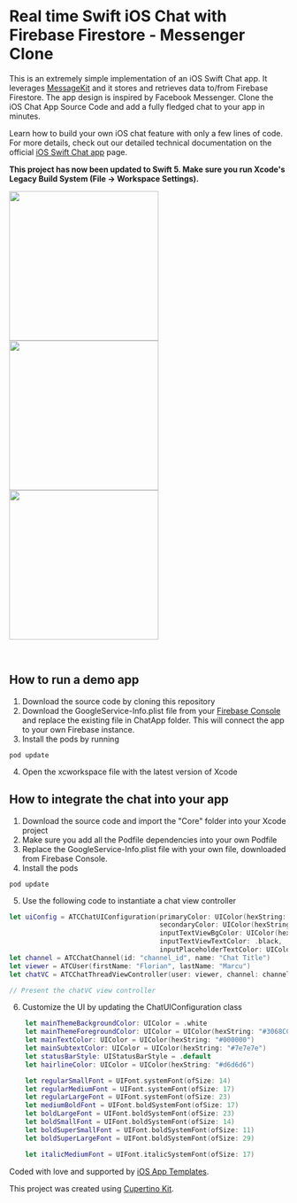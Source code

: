 # Real time Swift iOS Chat with Firebase Firestore - Messenger Clone

This is an extremely simple implementation of an iOS Swift Chat app. It leverages <a href="https://github.com/MessageKit/MessageKit">MessageKit</a> and it stores and retrieves data to/from Firebase Firestore. The app design is inspired by Facebook Messenger. Clone the iOS Chat App Source Code and add a fully fledged chat to your app in minutes.

Learn how to build your own iOS chat feature with only a few lines of code. For more details, check out our detailed technical documentation on the official <a href="https://www.iosapptemplates.com/templates/swift-ios-chat-firebase-realtime">iOS Swift Chat app</a> page.

<b> This project has now been updated to Swift 5. Make sure you run Xcode's Legacy Build System (File -> Workspace Settings).</b> 

<a href="https://www.iosapptemplates.com/templates/swift-ios-chat-firebase-realtime"><img width="270px" src="https://www.iosapptemplates.com/wp-content/uploads/2018/09/swift-ios-chat-app-threads.png" /></a>
<a href="https://www.iosapptemplates.com/templates/swift-ios-chat-firebase-realtime"><img width="270px" src="https://www.iosapptemplates.com/wp-content/uploads/2018/09/swift-ios-chat-app-room.png" /></a>
<a href="https://www.iosapptemplates.com/templates/swift-ios-chat-firebase-realtime"><img width="270px" src="https://www.iosapptemplates.com/wp-content/uploads/2018/09/swift-ios-chat-app-room-keyboard.png" /></a>

<br/>

## How to run a demo app

1. Download the source code by cloning this repository
2. Download the GoogleService-Info.plist file from your <a href="https://console.firebase.google.com">Firebase Console</a> and replace the existing file in ChatApp folder. This will connect the app to your own Firebase instance.
3. Install the pods by running
```
pod update
```
4. Open the xcworkspace file with the latest version of Xcode

## How to integrate the chat into your app

1. Download the source code and import the "Core" folder into your Xcode project
2. Make sure you add all the Podfile dependencies into your own Podfile
3. Replace the GoogleService-Info.plist file with your own file, downloaded from Firebase Console.
4. Install the pods

```
pod update
```

5. Use the following code to instantiate a chat view controller

```swift
let uiConfig = ATCChatUIConfiguration(primaryColor: UIColor(hexString: "#0084ff"),
                                      secondaryColor: UIColor(hexString: "#f0f0f0"),
                                      inputTextViewBgColor: UIColor(hexString: "#f4f4f6"),
                                      inputTextViewTextColor: .black,
                                      inputPlaceholderTextColor: UIColor(hexString: "#979797"))
let channel = ATCChatChannel(id: "channel_id", name: "Chat Title")
let viewer = ATCUser(firstName: "Florian", lastName: "Marcu")
let chatVC = ATCChatThreadViewController(user: viewer, channel: channel, uiConfig: uiConfig)

// Present the chatVC view controller

```

6. Customize the UI by updating the ChatUIConfiguration class

```swift
    let mainThemeBackgroundColor: UIColor = .white
    let mainThemeForegroundColor: UIColor = UIColor(hexString: "#3068CC")
    let mainTextColor: UIColor = UIColor(hexString: "#000000")
    let mainSubtextColor: UIColor = UIColor(hexString: "#7e7e7e")
    let statusBarStyle: UIStatusBarStyle = .default
    let hairlineColor: UIColor = UIColor(hexString: "#d6d6d6")

    let regularSmallFont = UIFont.systemFont(ofSize: 14)
    let regularMediumFont = UIFont.systemFont(ofSize: 17)
    let regularLargeFont = UIFont.systemFont(ofSize: 23)
    let mediumBoldFont = UIFont.boldSystemFont(ofSize: 17)
    let boldLargeFont = UIFont.boldSystemFont(ofSize: 23)
    let boldSmallFont = UIFont.boldSystemFont(ofSize: 14)
    let boldSuperSmallFont = UIFont.boldSystemFont(ofSize: 11)
    let boldSuperLargeFont = UIFont.boldSystemFont(ofSize: 29)

    let italicMediumFont = UIFont.italicSystemFont(ofSize: 17)
```

Coded with love and supported by <a href="https://www.iosapptemplates.com">iOS App Templates</a>.

This project was created using <a href="https://www.cupertinokit.com/">Cupertino Kit</a>.

